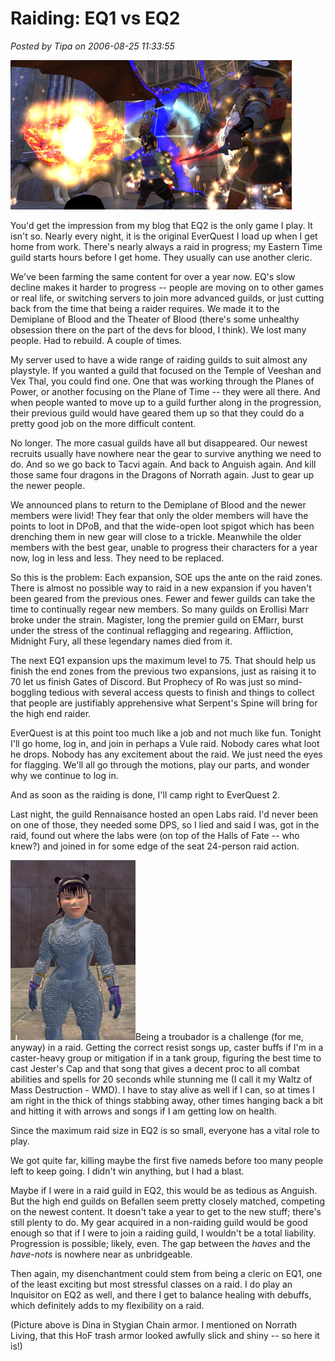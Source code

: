 # Raiding: EQ1 vs EQ2

*Posted by Tipa on 2006-08-25 11:33:55*

![Fighting in the Labs](../uploads/2006/08/labs.jpg)


You'd get the impression from my blog that EQ2 is the only game I play. It isn't so. Nearly every night, it is the original EverQuest I load up when I get home from work. There's nearly always a raid in progress; my Eastern Time guild starts hours before I get home. They usually can use another cleric.


We've been farming the same content for over a year now. EQ's slow decline makes it harder to progress -- people are moving on to other games or real life, or switching servers to join more advanced guilds, or just cutting back from the time that being a raider requires. We made it to the Demiplane of Blood and the Theater of Blood (there's some unhealthy obsession there on the part of the devs for blood, I think). We lost many people. Had to rebuild. A couple of times.


My server used to have a wide range of raiding guilds to suit almost any playstyle. If you wanted a guild that focused on the Temple of Veeshan and Vex Thal, you could find one. One that was working through the Planes of Power, or another focusing on the Plane of Time -- they were all there. And when people wanted to move up to a guild further along in the progression, their previous guild would have geared them up so that they could do a pretty good job on the more difficult content.


No longer. The more casual guilds have all but disappeared. Our newest recruits usually have nowhere near the gear to survive anything we need to do. And so we go back to Tacvi again. And back to Anguish again. And kill those same four dragons in the Dragons of Norrath again. Just to gear up the newer people.


We announced plans to return to the Demiplane of Blood and the newer members were livid! They fear that only the older members will have the points to loot in DPoB, and that the wide-open loot spigot which has been drenching them in new gear will close to a trickle. Meanwhile the older members with the best gear, unable to progress their characters for a year now, log in less and less. They need to be replaced.


So this is the problem: Each expansion, SOE ups the ante on the raid zones. There is almost no possible way to raid in a new expansion if you haven't been geared from the previous ones. Fewer and fewer guilds can take the time to continually regear new members. So many guilds on Erollisi Marr broke under the strain. Magister, long the premier guild on EMarr, burst under the stress of the continual reflagging and regearing. Affliction, Midnight Fury, all these legendary names died from it.


The next EQ1 expansion ups the maximum level to 75. That should help us finish the end zones from the previous two expansions, just as raising it to 70 let us finish Gates of Discord. But Prophecy of Ro was just so mind-boggling tedious with several access quests to finish and things to collect that people are justifiably apprehensive what Serpent's Spine will bring for the high end raider.


EverQuest is at this point too much like a job and not much like fun. Tonight I'll go home, log in, and join in perhaps a Vule raid. Nobody cares what loot he drops. Nobody has any excitement about the raid. We just need the eyes for flagging. We'll all go through the motions, play our parts, and wonder why we continue to log in.


And as soon as the raiding is done, I'll camp right to EverQuest 2.


Last night, the guild Rennaisance hosted an open Labs raid. I'd never been on one of those, they needed some DPS, so I lied and said I was, got in the raid, found out where the labs were (on top of the Halls of Fate -- who knew?) and joined in for some edge of the seat 24-person raid action.


![Stygian Chain](../uploads/2006/08/stygian.jpg)Being a troubador is a challenge (for me, anyway) in a raid. Getting the correct resist songs up, caster buffs if I'm in a caster-heavy group or mitigation if in a tank group, figuring the best time to cast Jester's Cap and that song that gives a decent proc to all combat abilities and spells for 20 seconds while stunning me (I call it my Waltz of Mass Destruction - WMD). I have to stay alive as well if I can, so at times I am right in the thick of things stabbing away, other times hanging back a bit and hitting it with arrows and songs if I am getting low on health.


Since the maximum raid size in EQ2 is so small, everyone has a vital role to play.


We got quite far, killing maybe the first five nameds before too many people left to keep going. I didn't win anything, but I had a blast.


Maybe if I were in a raid guild in EQ2, this would be as tedious as Anguish. But the high end guilds on Befallen seem pretty closely matched, competing on the newest content. It doesn't take a year to get to the new stuff; there's still plenty to do. My gear acquired in a non-raiding guild would be good enough so that if I were to join a raiding guild, I wouldn't be a total liability. Progression is possible; likely, even. The gap between the *haves* and the *have-nots* is nowhere near as unbridgeable.


Then again, my disenchantment could stem from being a cleric on EQ1, one of the least exciting but most stressful classes on a raid. I do play an Inquisitor on EQ2 as well, and there I get to balance healing with debuffs, which definitely adds to my flexibility on a raid.


(Picture above is Dina in Stygian Chain armor. I mentioned on Norrath Living, that this HoF trash armor looked awfully slick and shiny -- so here it is!)




